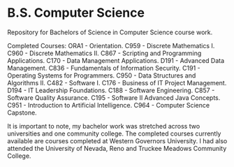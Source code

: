 # B.S. Computer Science
Repository for Bachelors of Science in Computer Science course work.

Completed Courses:
ORA1 - Orientation.
C959 - Discrete Mathematics I.
C960 - Discrete Mathematics II.
C867 - Scripting and Programming Applications.
C170 - Data Management Applications.
D191 - Advanced Data Management.
C836 - Fundamentals of Information Security.
C191 - Operating Systems for Programmers.
C950 - Data Structures and Algorithms II.
C482 - Software I.
C176 - Business of IT Project Management.
D194 - IT Leadership Foundations.
C188 - Software Engineering.
C857 - Software Quality Assurance.
C195 - Software II Advanced Java Concepts.
C951 - Introduction to Artificial Intelligence.
C964 - Computer Science Capstone.

It is important to note, my bachelor work was stretched across two universities and one community college. The completed courses currently
available are courses completed at Western Governors University. I had also attended the University of Nevada, Reno and Truckee Meadows
Community College.
